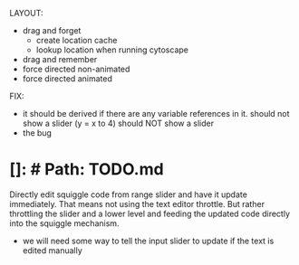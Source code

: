 LAYOUT:

- drag and forget
  - create location cache
  - lookup location when running cytoscape
- drag and remember
- force directed non-animated
- force directed animated

FIX:

- it should be derived if there are any variable references in it. should not show a slider (y = x to 4) should NOT show a slider
- the bug

# []: # Path: TODO.md

Directly edit squiggle code from range slider and have it update immediately.
That means not using the text editor throttle. But rather throttling the slider
and a lower level and feeding the updated code directly into the squiggle mechanism.

- we will need some way to tell the input slider to update if the text is edited manually
